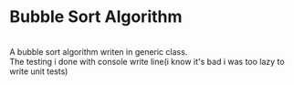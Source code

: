   # Bubble Sort Algorithm
<br>
A bubble sort algorithm writen in generic class.
<br>
The testing i done with console write line(i know it's bad i was too lazy to write unit tests)
